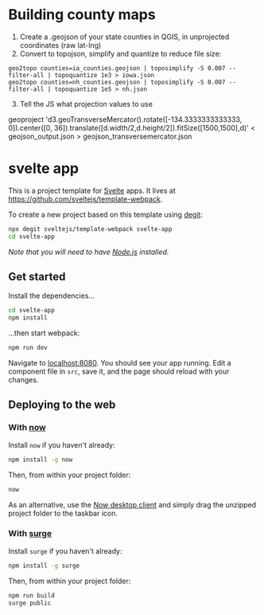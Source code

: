 # Building county maps

1. Create a .geojson of your state counties in QGIS, in unprojected coordinates (raw lat-lng)
2. Convert to topojson, simplify and quantize to reduce file size:
```
geo2topo counties=ia_counties.geojson | toposimplify -S 0.007 --filter-all | topoquantize 1e3 > iowa.json
geo2topo counties=nh_counties.geojson | toposimplify -S 0.007 --filter-all | topoquantize 1e5 > nh.json
```
3. Tell the JS what projection values to use

geoproject 'd3.geoTransverseMercator().rotate([-134.3333333333333, 0]).center([0, 36]).translate([d.width/2,d.height/2]).fitSize([1500,1500],d)' < geojson_output.json > geojson_transversemercator.json

# svelte app

This is a project template for [Svelte](https://svelte.dev) apps. It lives at https://github.com/sveltejs/template-webpack.

To create a new project based on this template using [degit](https://github.com/Rich-Harris/degit):

```bash
npx degit sveltejs/template-webpack svelte-app
cd svelte-app
```

*Note that you will need to have [Node.js](https://nodejs.org) installed.*


## Get started

Install the dependencies...

```bash
cd svelte-app
npm install
```

...then start webpack:

```bash
npm run dev
```

Navigate to [localhost:8080](http://localhost:8080). You should see your app running. Edit a component file in `src`, save it, and the page should reload with your changes.


## Deploying to the web

### With [now](https://zeit.co/now)

Install `now` if you haven't already:

```bash
npm install -g now
```

Then, from within your project folder:

```bash
now
```

As an alternative, use the [Now desktop client](https://zeit.co/download) and simply drag the unzipped project folder to the taskbar icon.

### With [surge](https://surge.sh/)

Install `surge` if you haven't already:

```bash
npm install -g surge
```

Then, from within your project folder:

```bash
npm run build
surge public
```
